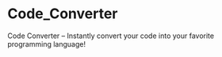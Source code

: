 # Code_Converter
Code Converter – Instantly convert your code into your favorite programming language!
